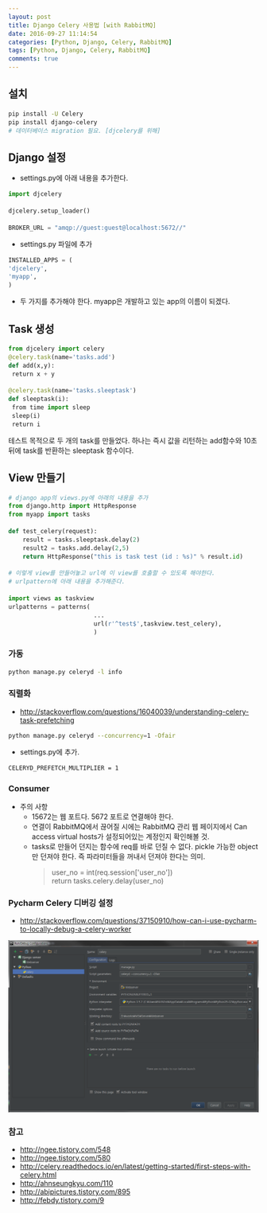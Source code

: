```yaml
---
layout: post
title: Django Celery 사용법 [with RabbitMQ]
date: 2016-09-27 11:14:54
categories: [Python, Django, Celery, RabbitMQ]
tags: [Python, Django, Celery, RabbitMQ]
comments: true
---
```


## 설치
~~~ bash
pip install -U Celery
pip install django-celery
# 데이터베이스 migration 필요. [djcelery를 위해]
~~~

## Django 설정

* settings.py에 아래 내용을 추가한다.

~~~ python
import djcelery

djcelery.setup_loader()

BROKER_URL = "amqp://guest:guest@localhost:5672//"
~~~

* settings.py 파일에 추가

~~~ python
INSTALLED_APPS = (
'djcelery',
'myapp',
)
~~~

* 두 가지를 추가해야 한다. myapp은 개발하고 있는 app의 이름이 되겠다.

## Task 생성

~~~ python
from djcelery import celery
@celery.task(name='tasks.add')
def add(x,y):
 return x + y

@celery.task(name='tasks.sleeptask')
def sleeptask(i):
 from time import sleep
 sleep(i)
 return i
~~~

테스트 목적으로 두 개의 task를 만들었다. 하나는 즉시 값을 리턴하는 add함수와 10초 뒤에 task를 반환하는 sleeptask 함수이다.

## View 만들기

~~~ python
# django app의 views.py에 아래의 내용을 추가
from django.http import HttpResponse
from myapp import tasks

def test_celery(request):
    result = tasks.sleeptask.delay(2)
    result2 = tasks.add.delay(2,5)
    return HttpResponse("this is task test (id : %s)" % result.id)

# 이렇게 view를 만들어놓고 url에 이 view를 호출할 수 있도록 해야한다. 
# urlpattern에 아래 내용을 추가해준다.

import views as taskview
urlpatterns = patterns(
                        ...
                        url(r'^test$',taskview.test_celery),
                        )
~~~

### 가동
~~~ bash
python manage.py celeryd -l info
~~~

### 직렬화
* <http://stackoverflow.com/questions/16040039/understanding-celery-task-prefetching>
~~~ bash
python manage.py celeryd --concurrency=1 -Ofair
~~~

* settings.py에 추가.
~~~bash
CELERYD_PREFETCH_MULTIPLIER = 1
~~~

### Consumer

* 주의 사항
    * 15672는 웹 포트다. 5672 포트로 연결해야 한다.
    * 연결이 RabbitMQ에서 끊어질 시에는 RabbitMQ 관리 웹 페이지에서 Can access virtual hosts가 설정되어있는 계정인지 확인해볼 것.
    * tasks로 만들어 던지는 함수에 req를 바로 던질 수 없다. pickle 가능한 object만 던져야 한다. 즉 파라미터들을 꺼내서 던져야 한다는 의미.
        >user_no = int(req.session['user_no'])  
        >return tasks.celery.delay(user_no)

### Pycharm Celery 디버깅 설정

* <http://stackoverflow.com/questions/37150910/how-can-i-use-pycharm-to-locally-debug-a-celery-worker>

![Pycharm Celery 디버깅 설정](/img/2016/celery_debugging.png)

### 참고

* <http://ngee.tistory.com/548>
* <http://ngee.tistory.com/580>
* <http://celery.readthedocs.io/en/latest/getting-started/first-steps-with-celery.html>
* <http://ahnseungkyu.com/110>
* <http://abipictures.tistory.com/895>
* <http://febdy.tistory.com/9>
